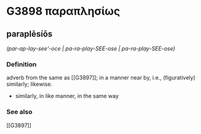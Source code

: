 # G3898 παραπλησίως

## paraplēsíōs

_(par-ap-lay-see'-oce | pa-ra-play-SEE-ose | pa-ra-play-SEE-ose)_

### Definition

adverb from the same as [[G3897]]; in a manner near by, i.e., (figuratively) similarly; likewise.

- similarly, in like manner, in the same way

### See also

[[G3897]]

